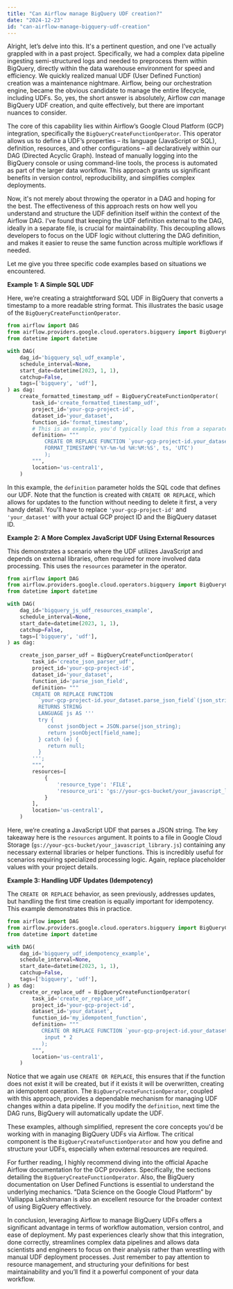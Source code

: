 ```yaml
---
title: "Can Airflow manage BigQuery UDF creation?"
date: "2024-12-23"
id: "can-airflow-manage-bigquery-udf-creation"
---
```


Alright, let’s delve into this. It's a pertinent question, and one I’ve actually grappled with in a past project. Specifically, we had a complex data pipeline ingesting semi-structured logs and needed to preprocess them within BigQuery, directly within the data warehouse environment for speed and efficiency. We quickly realized manual UDF (User Defined Function) creation was a maintenance nightmare. Airflow, being our orchestration engine, became the obvious candidate to manage the entire lifecycle, including UDFs. So, yes, the short answer is absolutely, Airflow *can* manage BigQuery UDF creation, and quite effectively, but there are important nuances to consider.

The core of this capability lies within Airflow’s Google Cloud Platform (GCP) integration, specifically the `BigQueryCreateFunctionOperator`. This operator allows us to define a UDF’s properties – its language (JavaScript or SQL), definition, resources, and other configurations – all declaratively within our DAG (Directed Acyclic Graph). Instead of manually logging into the BigQuery console or using command-line tools, the process is automated as part of the larger data workflow. This approach grants us significant benefits in version control, reproducibility, and simplifies complex deployments.

Now, it's not merely about throwing the operator in a DAG and hoping for the best. The effectiveness of this approach rests on how well you understand and structure the UDF definition itself within the context of the Airflow DAG. I’ve found that keeping the UDF definition external to the DAG, ideally in a separate file, is crucial for maintainability. This decoupling allows developers to focus on the UDF logic without cluttering the DAG definition, and makes it easier to reuse the same function across multiple workflows if needed.

Let me give you three specific code examples based on situations we encountered.

**Example 1: A Simple SQL UDF**

Here, we’re creating a straightforward SQL UDF in BigQuery that converts a timestamp to a more readable string format. This illustrates the basic usage of the `BigQueryCreateFunctionOperator`.

```python
from airflow import DAG
from airflow.providers.google.cloud.operators.bigquery import BigQueryCreateFunctionOperator
from datetime import datetime

with DAG(
    dag_id='bigquery_sql_udf_example',
    schedule_interval=None,
    start_date=datetime(2023, 1, 1),
    catchup=False,
    tags=['bigquery', 'udf'],
) as dag:
    create_formatted_timestamp_udf = BigQueryCreateFunctionOperator(
        task_id='create_formatted_timestamp_udf',
        project_id='your-gcp-project-id',
        dataset_id='your_dataset',
        function_id='format_timestamp',
        # This is an example, you'd typically load this from a separate file
        definition= """
            CREATE OR REPLACE FUNCTION `your-gcp-project-id.your_dataset.format_timestamp`(ts TIMESTAMP) AS (
            FORMAT_TIMESTAMP('%Y-%m-%d %H:%M:%S', ts, 'UTC')
            );
        """,
        location='us-central1',
    )
```

In this example, the `definition` parameter holds the SQL code that defines our UDF. Note that the function is created with `CREATE OR REPLACE`, which allows for updates to the function without needing to delete it first, a very handy detail. You'll have to replace `'your-gcp-project-id'` and `'your_dataset'` with your actual GCP project ID and the BigQuery dataset ID.

**Example 2: A More Complex JavaScript UDF Using External Resources**

This demonstrates a scenario where the UDF utilizes JavaScript and depends on external libraries, often required for more involved data processing. This uses the `resources` parameter in the operator.

```python
from airflow import DAG
from airflow.providers.google.cloud.operators.bigquery import BigQueryCreateFunctionOperator
from datetime import datetime

with DAG(
    dag_id='bigquery_js_udf_resources_example',
    schedule_interval=None,
    start_date=datetime(2023, 1, 1),
    catchup=False,
    tags=['bigquery', 'udf'],
) as dag:

    create_json_parser_udf = BigQueryCreateFunctionOperator(
        task_id='create_json_parser_udf',
        project_id='your-gcp-project-id',
        dataset_id='your_dataset',
        function_id='parse_json_field',
        definition= """
        CREATE OR REPLACE FUNCTION
          `your-gcp-project-id.your_dataset.parse_json_field`(json_string STRING, field_name STRING)
          RETURNS STRING
          LANGUAGE js AS '''
          try {
             const jsonObject = JSON.parse(json_string);
             return jsonObject[field_name];
          } catch (e) {
             return null;
          }
        ''';
        """,
        resources=[
            {
                'resource_type': 'FILE',
                'resource_uri': 'gs://your-gcs-bucket/your_javascript_library.js',
            }
        ],
        location='us-central1',
    )
```

Here, we’re creating a JavaScript UDF that parses a JSON string. The key takeaway here is the `resources` argument. It points to a file in Google Cloud Storage (`gs://your-gcs-bucket/your_javascript_library.js`) containing any necessary external libraries or helper functions. This is incredibly useful for scenarios requiring specialized processing logic. Again, replace placeholder values with your project details.

**Example 3: Handling UDF Updates (Idempotency)**

The `CREATE OR REPLACE` behavior, as seen previously, addresses updates, but handling the first time creation is equally important for idempotency. This example demonstrates this in practice.

```python
from airflow import DAG
from airflow.providers.google.cloud.operators.bigquery import BigQueryCreateFunctionOperator
from datetime import datetime

with DAG(
    dag_id='bigquery_udf_idempotency_example',
    schedule_interval=None,
    start_date=datetime(2023, 1, 1),
    catchup=False,
    tags=['bigquery', 'udf'],
) as dag:
    create_or_replace_udf = BigQueryCreateFunctionOperator(
        task_id='create_or_replace_udf',
        project_id='your-gcp-project-id',
        dataset_id='your_dataset',
        function_id='my_idempotent_function',
        definition= """
           CREATE OR REPLACE FUNCTION `your-gcp-project-id.your_dataset.my_idempotent_function`(input INT64) AS (
            input * 2
           );
        """,
        location='us-central1',
    )

```

Notice that we again use `CREATE OR REPLACE`, this ensures that if the function does not exist it will be created, but if it exists it will be overwritten, creating an idempotent operation. The `BigQueryCreateFunctionOperator`, coupled with this approach, provides a dependable mechanism for managing UDF changes within a data pipeline. If you modify the `definition`, next time the DAG runs, BigQuery will automatically update the UDF.

These examples, although simplified, represent the core concepts you'd be working with in managing BigQuery UDFs via Airflow.  The critical component is the `BigQueryCreateFunctionOperator` and how you define and structure your UDFs, especially when external resources are required.

For further reading, I highly recommend diving into the official Apache Airflow documentation for the GCP providers. Specifically, the sections detailing the `BigQueryCreateFunctionOperator`.  Also, the BigQuery documentation on User Defined Functions is essential to understand the underlying mechanics.  “Data Science on the Google Cloud Platform” by Valliappa Lakshmanan is also an excellent resource for the broader context of using BigQuery effectively.

In conclusion, leveraging Airflow to manage BigQuery UDFs offers a significant advantage in terms of workflow automation, version control, and ease of deployment. My past experiences clearly show that this integration, done correctly, streamlines complex data pipelines and allows data scientists and engineers to focus on their analysis rather than wrestling with manual UDF deployment processes. Just remember to pay attention to resource management, and structuring your definitions for best maintainability and you’ll find it a powerful component of your data workflow.
